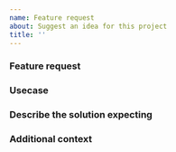 ```yaml
---
name: Feature request
about: Suggest an idea for this project
title: ''
---
```


### Feature request
<!--A clear and concise description of what the feature is. Ex. I'm expecting the appctl to work [...]-->

### Usecase
<!--A clear and concise description of usecase you've considered, appctl to support.-->

### Describe the solution expecting
<!--A clear and concise description of what you want to happen.-->

### Additional context
<!--Add any other context or screenshots about the feature request here.-->


<!--Optional Classifications:
- kind : issue
- kind : proposal
- kind : doc
- kind : cleanup-->



